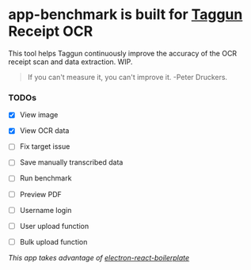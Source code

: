 # app-benchmark is built for [Taggun](https://www.taggun.io) Receipt OCR

This tool helps Taggun continuously improve the accuracy of the OCR receipt scan and data extraction. WIP.

> If you can't measure it, you can't improve it. -Peter Druckers.

### TODOs
- [x] View image
- [x] View OCR data
- [ ] Fix target issue
- [ ] Save manually transcribed data
- [ ] Run benchmark
- [ ] Preview PDF
- [ ] Username login
- [ ] User upload function
- [ ] Bulk upload function


*This app takes advantage of [electron-react-boilerplate](https://github.com/chentsulin/electron-react-boilerplate)*